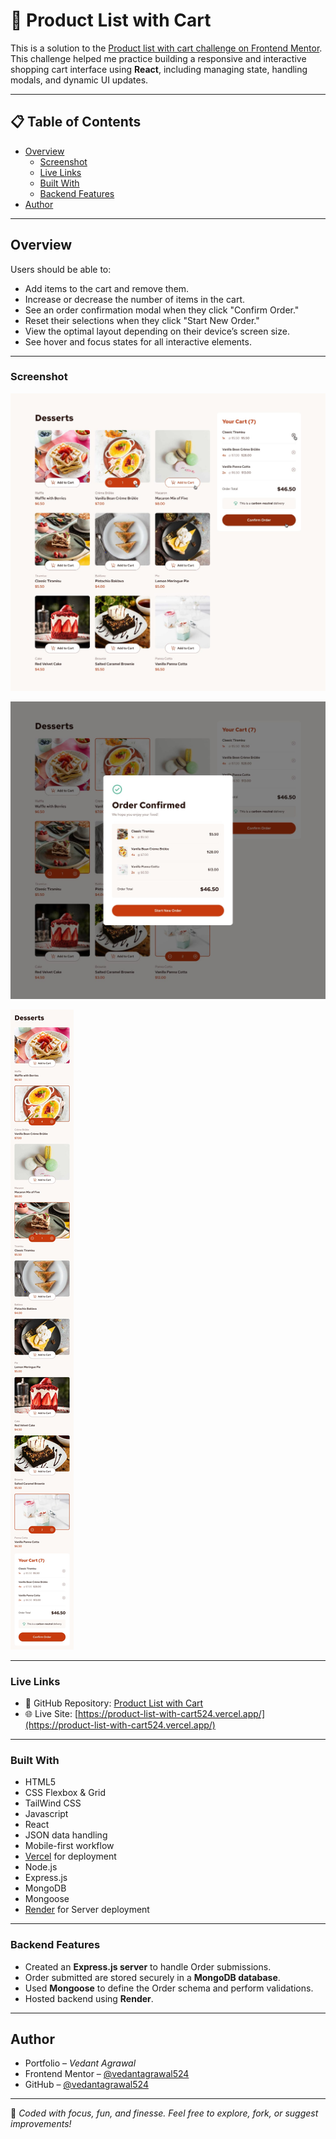 # 🛒 Product List with Cart

This is a solution to the [Product list with cart challenge on Frontend Mentor](https://www.frontendmentor.io/challenges/product-list-with-cart-5MmqLVAp_d). This challenge helped me practice building a responsive and interactive shopping cart interface using **React**, including managing state, handling modals, and dynamic UI updates.

---

## 📋 Table of Contents

- [Overview](#overview)  
  - [Screenshot](#screenshot)  
  - [Live Links](#live-links)  
  - [Built With](#built-with)
  - [Backend Features](#backend-features)
- [Author](#author)

---

## Overview

Users should be able to:

- Add items to the cart and remove them.  
- Increase or decrease the number of items in the cart.  
- See an order confirmation modal when they click "Confirm Order."  
- Reset their selections when they click "Start New Order."  
- View the optimal layout depending on their device’s screen size.  
- See hover and focus states for all interactive elements.

---

### Screenshot

![Desktop Active Screenshot](./client/public/design/active-states.jpg)

![Desktop Order Confirmation Screenshot](./client/public/design/desktop-design-order-confirmation.jpg)

![Mobile Selected Screenshot](./client/public/design/mobile-design-selected.jpg)

---

### Live Links

- 📁 GitHub Repository: [Product List with Cart](https://github.com/vedantagrawal524/product-list-with-cart)  
- 🌐 Live Site: [https://product-list-with-cart524.vercel.app/](https://product-list-with-cart524.vercel.app/)

---

### Built With

- HTML5  
- CSS Flexbox & Grid  
- TailWind CSS
- Javascript
- React
- JSON data handling  
- Mobile-first workflow  
- [Vercel](https://vercel.com/) for deployment
- Node.js
- Express.js
- MongoDB
- Mongoose
- [Render](https://render.com/) for Server deployment  

---

### Backend Features

- Created an **Express.js server** to handle Order submissions.
- Order submitted are stored securely in a **MongoDB database**.
- Used **Mongoose** to define the Order schema and perform validations.
- Hosted backend using **Render**.

---

## Author

- Portfolio – _Vedant Agrawal_  
- Frontend Mentor – [@vedantagrawal524](https://www.frontendmentor.io/profile/vedantagrawal524)  
- GitHub – [@vedantagrawal524](https://github.com/vedantagrawal524)

---

📝 _Coded with focus, fun, and finesse. Feel free to explore, fork, or suggest improvements!_
